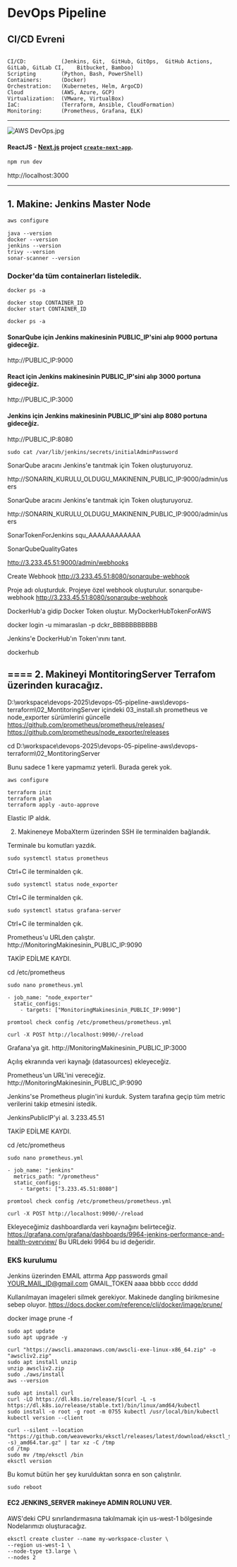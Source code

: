 # DevOps Pipeline

## CI/CD Evreni

```

CI/CD:           (Jenkins, Git,  GitHub, GitOps,  GitHub Actions,    GitLab, GitLab CI,    Bitbucket, Bamboo)
Scripting        (Python, Bash, PowerShell)
Containers:      (Docker)
Orchestration:   (Kubernetes, Helm, ArgoCD)
Cloud            (AWS, Azure, GCP)
Virtualization:  (VMware, VirtualBox)
IaC:             (Terraform, Ansible, CloudFormation)
Monitoring:      (Prometheus, Grafana, ELK)
```
<hr>

![AWS DevOps.jpg](public/AWS%20DevOps.jpg)

#### ReactJS - [Next.js](https://nextjs.org) project [`create-next-app`](https://nextjs.org/docs/app/api-reference/cli/create-next-app).

```bash
npm run dev
```

http://localhost:3000

<hr>

##  1. Makine: Jenkins Master Node

```bash
aws configure
```


```
java --version
docker --version
jenkins --version
trivy --version
sonar-scanner --version
```

### Docker'da tüm containerları listeledik.
```
docker ps -a
```

```
docker stop CONTAINER_ID
docker start CONTAINER_ID

docker ps -a
```

#### SonarQube için Jenkins makinesinin PUBLIC_IP'sini alıp 9000 portuna gideceğiz.

http://PUBLIC_IP:9000


#### React için Jenkins makinesinin PUBLIC_IP'sini alıp 3000 portuna gideceğiz.

http://PUBLIC_IP:3000


#### Jenkins için Jenkins makinesinin PUBLIC_IP'sini alıp 8080 portuna gideceğiz.

http://PUBLIC_IP:8080

```
sudo cat /var/lib/jenkins/secrets/initialAdminPassword
```






SonarQube aracını Jenkins'e tanıtmak için Token oluşturuyoruz.

http://SONARIN_KURULU_OLDUGU_MAKINENIN_PUBLIC_IP:9000/admin/users



SonarQube aracını Jenkins'e tanıtmak için Token oluşturuyoruz.

http://SONARIN_KURULU_OLDUGU_MAKINENIN_PUBLIC_IP:9000/admin/users


SonarTokenForJenkins
squ_AAAAAAAAAAAA


SonarQubeQualityGates


http://3.233.45.51:9000/admin/webhooks

Create Webhook
http://3.233.45.51:8080/sonarqube-webhook

Proje adı oluşturduk.
Projeye özel webhook oluşturulur.
sonarqube-webhook
http://3.233.45.51:8080/sonarqube-webhook



DockerHub'a gidip Docker Token oluştur.
MyDockerHubTokenForAWS

docker login -u mimaraslan -p  dckr_BBBBBBBBBBB




Jenkins'e DockerHub'ın Token'ınını tanıt.

dockerhub




## ==== 2. Makineyi MontitoringServer Terrafom üzerinden kuracağız.

D:\workspace\devops-2025\devops-05-pipeline-aws\devops-terraform\02_MontitoringServer
içindeki 03_install.sh  prometheus ve node_exporter sürümlerini güncelle
https://github.com/prometheus/prometheus/releases/
https://github.com/prometheus/node_exporter/releases




cd  D:\workspace\devops-2025\devops-05-pipeline-aws\devops-terraform\02_MontitoringServer


Bunu sadece 1 kere yapmamız yeterli. Burada gerek yok.
```
aws configure
```

```
terraform init
terraform plan
terraform apply -auto-approve
```

Elastic IP aldık.


2. Makineneye MobaXterm üzerinden SSH ile terminalden bağlandık.

Terminale bu komutları yazdık.

```
sudo systemctl status prometheus
```
Ctrl+C ile terminalden çık.

```
sudo systemctl status node_exporter
```
Ctrl+C ile terminalden çık.

```
sudo systemctl status grafana-server
```
Ctrl+C ile terminalden çık.


Prometheus'u URLden çalıştır.
http://MonitoringMakinesinin_PUBLIC_IP:9090


TAKİP EDİLME KAYDI.

cd /etc/prometheus

```
sudo nano prometheus.yml
```

```
- job_name: "node_exporter"
  static_configs:
    - targets: ["MonitoringMakinesinin_PUBLIC_IP:9090"]
```


```
promtool check config /etc/prometheus/prometheus.yml

curl -X POST http://localhost:9090/-/reload
```


Grafana'ya git.
http://MonitoringMakinesinin_PUBLIC_IP:3000

Açılış ekranında veri kaynağı (datasources) ekleyeceğiz.

Prometheus'un URL'ini vereceğiz.
http://MonitoringMakinesinin_PUBLIC_IP:9090


Jenkins'se Prometheus plugin'ini kurduk.
System tarafına geçip tüm metric verilerini takip etmesini istedik.

JenkinsPublicIP'yi al.
3.233.45.51



TAKİP EDİLME KAYDI.

cd /etc/prometheus

```
sudo nano prometheus.yml
```

```
- job_name: "jenkins"
  metrics_path: "/prometheus"
  static_configs:
    - targets: ["3.233.45.51:8080"]
```


```
promtool check config /etc/prometheus/prometheus.yml

curl -X POST http://localhost:9090/-/reload
```



Ekleyeceğimiz dashboardlarda veri kaynağını belirteceğiz.
https://grafana.com/grafana/dashboards/9964-jenkins-performance-and-health-overview/
Bu URLdeki 9964 bu id değeridir.




### EKS kurulumu


Jenkins üzerinden EMAIL attırma  App passwords gmail
YOUR_MAIL_ID@gmail.com
GMAIL_TOKEN
aaaa bbbb cccc dddd


Kullanılmayan imageleri silmek gerekiyor. Makinede dangling birikmesine sebep oluyor.
https://docs.docker.com/reference/cli/docker/image/prune/

docker image prune -f




```
sudo apt update
sudo apt upgrade -y
```

```
curl "https://awscli.amazonaws.com/awscli-exe-linux-x86_64.zip" -o "awscliv2.zip"
sudo apt install unzip
unzip awscliv2.zip
sudo ./aws/install
aws --version
```


```
sudo apt install curl
curl -LO https://dl.k8s.io/release/$(curl -L -s https://dl.k8s.io/release/stable.txt)/bin/linux/amd64/kubectl
sudo install -o root -g root -m 0755 kubectl /usr/local/bin/kubectl
kubectl version --client
```

```
curl --silent --location "https://github.com/weaveworks/eksctl/releases/latest/download/eksctl_$(uname -s)_amd64.tar.gz" | tar xz -C /tmp
cd /tmp
sudo mv /tmp/eksctl /bin
eksctl version
```



Bu komut bütün her şey kurulduktan sonra en son çalıştırılır.
```
sudo reboot
```


#### EC2 JENKINS_SERVER makineye ADMIN ROLUNU VER.
AWS'deki CPU sınırlandırmasına takılmamak için us-west-1 bölgesinde Nodelarımızı oluşturacağız.

```
eksctl create cluster --name my-workspace-cluster \
--region us-west-1 \
--node-type t3.large \
--nodes 2 
```





